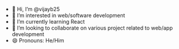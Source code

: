 - 👋 Hi, I’m @vijayb25
- 👀 I’m interested in web/software development
- 🌱 I’m currently learning React
- 💞️ I’m looking to collaborate on various project related to web/app development
- 😄 Pronouns: He/Him

<!---
vijayb25/vijayb25 is a ✨ special ✨ repository because its `README.md` (this file) appears on your GitHub profile.
You can click the Preview link to take a look at your changes.
--->
